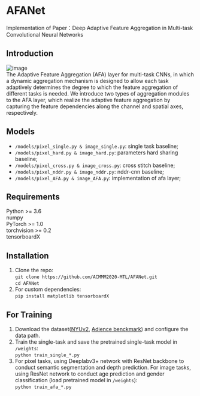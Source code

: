 # AFANet

  Implementation of Paper：Deep Adaptive Feature Aggregation in Multi-task Convolutional Neural Networks   
  
## Introduction
  ![image](https://github.com/IJCAI2020-MTL/AFANet/raw/master/Architecture.png)   
  The Adaptive Feature Aggregation (AFA) layer for multi-task CNNs, in which a dynamic aggregation mechanism is designed to allow each task adaptively determines the degree to which the feature aggregation of different tasks is needed. We introduce two types of aggregation modules to the AFA layer, which realize the adaptive feature aggregation by capturing the feature dependencies along the channel and spatial axes, respectively.   
  
## Models
  * `/models/pixel_single.py & image_single.py`: single task baseline;   
  * `/models/pixel_hard.py & image_hard.py`: parameters hard sharing baseline;   
  * `/models/pixel_cross.py & image_cross.py`: cross stitch baseline;   
  * `/models/pixel_nddr.py & image_nddr.py`: nddr-cnn baseline;   
  * `/models/pixel_AFA.py & image_AFA.py`: implementation of afa layer;   
  
## Requirements  

  Python >= 3.6  
  numpy  
  PyTorch >= 1.0  
  torchvision >= 0.2   
  tensorboardX  
  
## Installation
  1. Clone the repo:   
    ```
    git clone https://github.com/ACMMM2020-MTL/AFANet.git   
    ```   
    ```
    cd AFANet
    ```
  2. For custom dependencies:   
    ```
    pip install matplotlib tensorboardX   
    ```

## For Training   
  1. Download the dataset([NYUv2](https://cs.nyu.edu/~silberman/datasets/nyu_depth_v2.html), [Adience benckmark](https://talhassner.github.io/home/projects/Adience/Adience-data.html#frontalized)) and configure the data path.   
  2. Train the single-task and save the pretrained single-task model in `/weights`:   
    ```
    python train_single_*.py
    ```
  3. For pixel tasks, using Deeplabv3+ network with ResNet backbone to conduct semantic segmentation and depth prediction. For image tasks, using ResNet network to conduct age prediction and gender classification (load pretrained model in `/weights`):   
    ```
    python train_afa_*.py
    ```
  


